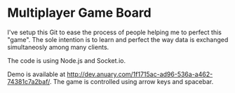 # Multiplayer Game Board

I've setup this Git to ease the process of people helping me to perfect this "game". The sole intention is to learn and perfect the way data is exchanged simultaneosly among many clients.

The code is using Node.js and Socket.io.

Demo is available at http://dev.anuary.com/1f1715ac-ad96-536a-a462-74381c7a2baf/. The game is controlled using arrow keys and spacebar.